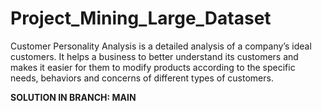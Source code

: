 # Project_Mining_Large_Dataset

Customer Personality Analysis is a detailed analysis of a company’s ideal customers. It helps a business to better understand its customers and makes it easier for them to modify products according to the specific needs, behaviors and concerns of different types of customers.


**SOLUTION IN BRANCH: MAIN**
